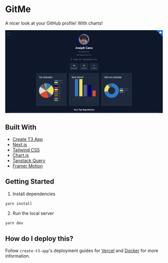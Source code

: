 # GitMe

A nicer look at your GitHub profile! With charts!

![preview](https://raw.githubusercontent.com/Jcanotorr06/images/main/gitme_og.PNG)

## Built With

- [Create T3 App](https://create.t3.gg/)
- [Next.js](https://nextjs.org)
- [Tailwind CSS](https://tailwindcss.com)
- [Chart.js](https://www.chartjs.org/)
- [Tanstack Query](https://tanstack.com/query/v4)
- [Framer Motion](https://www.framer.com/motion/)

## Getting Started

1. Install dependencies

```bash
yarn install
```

2. Run the local server

```bash
yarn dev
```

## How do I deploy this?

Follow ``create-t3-app``'s deployment guides for [Vercel](https://create.t3.gg/en/deployment/vercel) and [Docker](https://create.t3.gg/en/deployment/docker) for more information.
